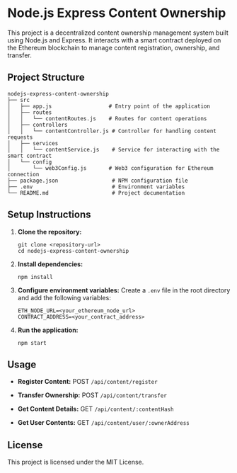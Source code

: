 # Node.js Express Content Ownership

This project is a decentralized content ownership management system built using Node.js and Express. It interacts with a smart contract deployed on the Ethereum blockchain to manage content registration, ownership, and transfer.

## Project Structure

```
nodejs-express-content-ownership
├── src
│   ├── app.js                  # Entry point of the application
│   ├── routes
│   │   └── contentRoutes.js    # Routes for content operations
│   ├── controllers
│   │   └── contentController.js # Controller for handling content requests
│   ├── services
│   │   └── contentService.js    # Service for interacting with the smart contract
│   └── config
│       └── web3Config.js       # Web3 configuration for Ethereum connection
├── package.json                 # NPM configuration file
├── .env                         # Environment variables
└── README.md                    # Project documentation
```

## Setup Instructions

1. **Clone the repository:**
   ```
   git clone <repository-url>
   cd nodejs-express-content-ownership
   ```

2. **Install dependencies:**
   ```
   npm install
   ```

3. **Configure environment variables:**
   Create a `.env` file in the root directory and add the following variables:
   ```
   ETH_NODE_URL=<your_ethereum_node_url>
   CONTRACT_ADDRESS=<your_contract_address>
   ```

4. **Run the application:**
   ```
   npm start
   ```

## Usage

- **Register Content:**
  POST `/api/content/register`
  
- **Transfer Ownership:**
  POST `/api/content/transfer`

- **Get Content Details:**
  GET `/api/content/:contentHash`

- **Get User Contents:**
  GET `/api/content/user/:ownerAddress`

## License

This project is licensed under the MIT License.